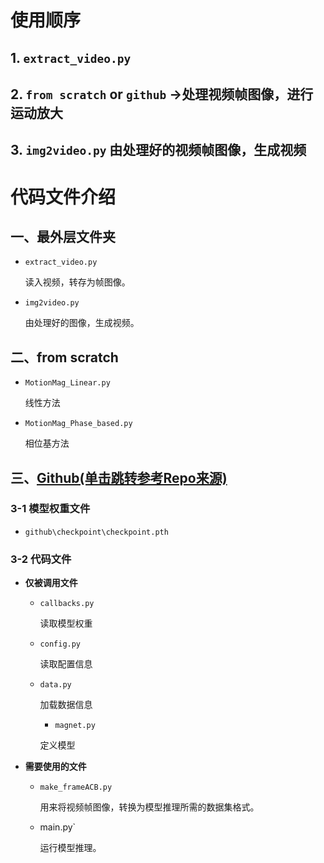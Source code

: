 # 使用顺序
## 1. `extract_video.py`
## 2. `from scratch` or `github` ->处理视频帧图像，进行运动放大
## 3. `img2video.py` 由处理好的视频帧图像，生成视频

# 代码文件介绍

## 一、最外层文件夹
- `extract_video.py`
  
    读入视频，转存为帧图像。

- `img2video.py`

    由处理好的图像，生成视频。

## 二、from scratch
- `MotionMag_Linear.py`

    线性方法
- `MotionMag_Phase_based.py`

    相位基方法

## 三、[Github(单击跳转参考Repo来源)](https://github.com/ZhengPeng7/motion_magnification_learning-based)

### 3-1 模型权重文件
- `github\checkpoint\checkpoint.pth`

### 3-2 代码文件
- **仅被调用文件**

  + `callbacks.py`

    读取模型权重

  + `config.py`

    读取配置信息

  + `data.py`

    加载数据信息

    + `magnet.py`

    定义模型

- **需要使用的文件**
  + `make_frameACB.py`

    用来将视频帧图像，转换为模型推理所需的数据集格式。

  + main.py`

    运行模型推理。
